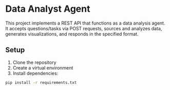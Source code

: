 # Data Analyst Agent

This project implements a REST API that functions as a data analysis agent. It accepts questions/tasks via POST requests, sources and analyzes data, generates visualizations, and responds in the specified format.

## Setup

1. Clone the repository
2. Create a virtual environment
3. Install dependencies:

```bash
pip install -r requirements.txt
